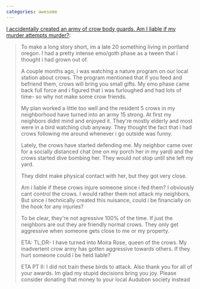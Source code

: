 ```yaml
---
categories: awesome
---
```


[I accidentally created an army of crow body guards. Am I liable if my murder attempts murder?](https://www.reddit.com/r/legaladvice/comments/ki6fnd/oregon_i_accidentally_created_an_army_of_crow/):

> To make a long story short, im a late 20 something living in portland oregon. I had a pretty intense emo/goth phase as a tween that i thought i had grown out of.
> 
> A couple months ago, i was watching a nature program on our local station about crows. The program mentioned that if you feed and befriend them, crows will bring you small gifts. My emo phase came back full force and i figured that i was furloughed and had lots of time- so why not make some crow friends.
> 
> My plan worked a little too well and the resident 5 crows in my neighborhood have turned into an army 15 strong. At first my neighbors didnt mind and enjoyed it. They're mostly elderly and most were in a bird watching club anyway. They thought the fact that i had crows following me around whenever i go outside was funny.
> 
> Lately, the crows have started defending me. My neighbor came over for a socially distanced chat (me on my porch her in my yard) and the crows started dive bombing her. They would not stop until she left my yard.
> 
> They didnt make physical contact with her, but they got very close.
> 
> Am i liable if these crows injure someone since i fed them? I obviously cant control the crows. I would rather them not attack my neighbors. But since i technically created this nuisance, could i be financially on the hook for any injuries?
> 
> To be clear, they're not agressive 100% of the time. If just the neighbors are out they are friendly normal crows. They only get aggressive when someone gets close to me or my property.
> 
> ETA: TL;DR- I have turned into Moira Rose, queen of the crows. My inadvertent crow army has gotten aggressive towards others. If they hurt someone could i be held liable?
> 
> ETA PT II: I did not train these birds to attack. Also thank you for all of your awards. Im glad my stupid decisions bring you joy. Please consider donating that money to your local Audubon society instead